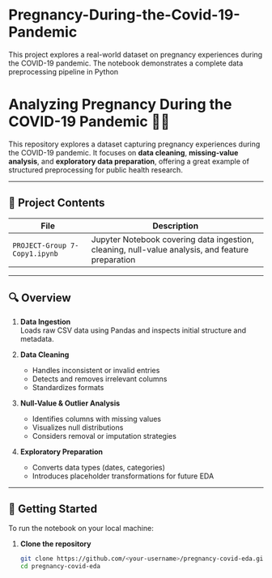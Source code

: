 # Pregnancy-During-the-Covid-19-Pandemic
This project explores a real-world dataset on pregnancy experiences during the COVID-19 pandemic. The notebook demonstrates a complete data preprocessing pipeline in Python
# Analyzing Pregnancy During the COVID-19 Pandemic 🦠🤰

This repository explores a dataset capturing pregnancy experiences during the COVID-19 pandemic. It focuses on **data cleaning**, **missing-value analysis**, and **exploratory data preparation**, offering a great example of structured preprocessing for public health research.

---

## 📂 Project Contents

| File | Description |
|------|-------------|
| `PROJECT-Group 7-Copy1.ipynb` | Jupyter Notebook covering data ingestion, cleaning, null-value analysis, and feature preparation |

---

## 🔍 Overview

1. **Data Ingestion**  
   Loads raw CSV data using Pandas and inspects initial structure and metadata.

2. **Data Cleaning**  
   - Handles inconsistent or invalid entries  
   - Detects and removes irrelevant columns  
   - Standardizes formats

3. **Null-Value & Outlier Analysis**  
   - Identifies columns with missing values  
   - Visualizes null distributions  
   - Considers removal or imputation strategies

4. **Exploratory Preparation**  
   - Converts data types (dates, categories)  
   - Introduces placeholder transformations for future EDA

---

## 🚀 Getting Started

To run the notebook on your local machine:

1. **Clone the repository**  
   ```bash
   git clone https://github.com/<your-username>/pregnancy-covid-eda.git
   cd pregnancy-covid-eda
